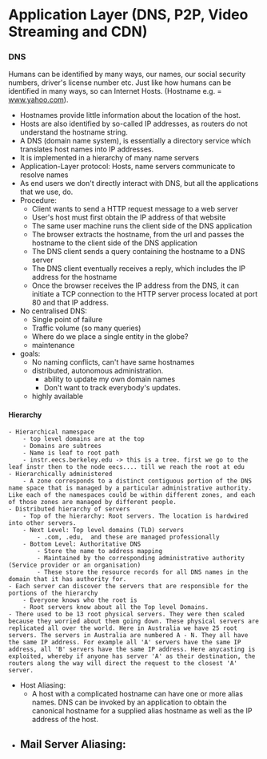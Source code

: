 # Application Layer (DNS, P2P, Video Streaming and CDN)
### DNS
Humans can be identified by many ways, our names, our social security numbers, driver's license number etc. Just like how humans can be identified in many ways, so can Internet Hosts. (Hostname e.g. = www.yahoo.com). 
- Hostnames provide little information about the location of the host. 
- Hosts are also identified by so-called IP addresses, as routers do not understand the hostname string.
- A DNS (domain name system), is essentially a directory service which translates host names into IP addresses. 
- It is implemented in a hierarchy of many name servers
- Application-Layer protocol: Hosts, name servers communicate to resolve names
- As end users we don't directly interact with DNS, but all the applications that we use, do.
- Procedure:
    - Client wants to send a HTTP request message to a web server
    - User's host must first obtain the IP address of that website
    - The same user machine runs the client side of the DNS application
    - The browser extracts the hostname, from the url and passes the hostname to the client side of the DNS application
    - The DNS client sends a query containing the hostname to a DNS server
    - The DNS client eventually receives a reply, which includes the IP address for the hostname
    - Once the browser receives the IP address from the DNS, it can initiate a TCP connection to the HTTP server process located at port 80 and that IP address.
- No centralised DNS:
    - Single point of failure
    - Traffic volume (so many queries)
    - Where do we place a single entity in the globe?
    - maintenance
- goals:
    - No naming conflicts, can't have same hostnames
    - distributed, autonomous administration.
        - ability to update my own domain names
        - Don't want to track everybody's updates.
    - highly available
#### Hierarchy
    - Hierarchical namespace
        - top level domains are at the top
        - Domains are subtrees
        - Name is leaf to root path
        - instr.eecs.berkeley.edu -> this is a tree. first we go to the leaf instr then to the node eecs.... till we reach the root at edu
    - Hierarchically administered
        - A zone corresponds to a distinct contiguous portion of the DNS name space that is managed by a particular administrative authority. Like each of the namespaces could be within different zones, and each of those zones are managed by different people.
    - Distributed hierarchy of servers
        - Top of the hierarchy: Root servers. The location is hardwired into other servers.
        - Next Level: Top level domains (TLD) servers
            - .com, .edu,  and these are managed professionally
        - Bottom Level: Authoritative DNS
            - Store the name to address mapping
            - Maintained by the corresponding administrative authority (Service provider or an organisation)
            - These store the resource records for all DNS names in the domain that it has authority for.
    - Each server can discover the servers that are responsible for the portions of the hierarchy
        - Everyone knows who the root is
        - Root servers know about all the Top level Domains.
    - There used to be 13 root physical servers. They were then scaled because they worried about them going down. These physical servers are replicated all over the world. Here in Australia we have 25 root servers. The servers in Australia are numbered A - N. They all have the same IP address. For example all 'A' servers have the same IP address, all 'B' servers have the same IP address. Here anycasting is exploited, whereby if anyone has server 'A' as their destination, the routers along the way will direct the request to the closest 'A' server.
- Host Aliasing: 
    - A host with a complicated hostname can have one or more alias names. DNS can be invoked by an application to obtain the canonical hostname for a supplied alias hostname as well as the IP address of the host.
- Mail Server Aliasing:
    - 

